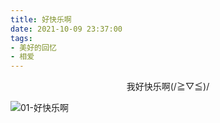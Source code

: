 ```yaml
---
title: 好快乐啊
date: 2021-10-09 23:37:00
tags:
- 美好的回忆
- 相爱
---
```


<center>我好快乐啊(/≧▽≦)/</center>


<!-- more -->

![01-好快乐啊](./01-好快乐啊.jpg)
